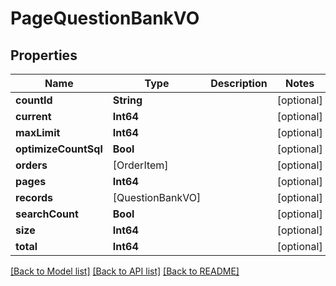 # PageQuestionBankVO

## Properties
Name | Type | Description | Notes
------------ | ------------- | ------------- | -------------
**countId** | **String** |  | [optional] 
**current** | **Int64** |  | [optional] 
**maxLimit** | **Int64** |  | [optional] 
**optimizeCountSql** | **Bool** |  | [optional] 
**orders** | [OrderItem] |  | [optional] 
**pages** | **Int64** |  | [optional] 
**records** | [QuestionBankVO] |  | [optional] 
**searchCount** | **Bool** |  | [optional] 
**size** | **Int64** |  | [optional] 
**total** | **Int64** |  | [optional] 

[[Back to Model list]](../README.md#documentation-for-models) [[Back to API list]](../README.md#documentation-for-api-endpoints) [[Back to README]](../README.md)


